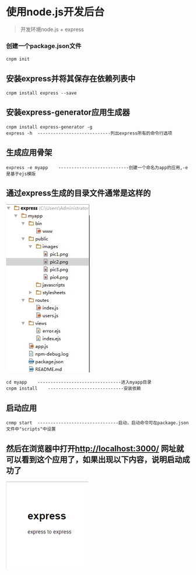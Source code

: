 # 使用node.js开发后台
> 开发环境node.js + express
### 创建一个package.json文件
	cnpm init
## 安装express并将其保存在依赖列表中
	cnpm install express --save

## 安装express-generator应用生成器
	cnpm install express-generator -g
	express -h  ----------------------------列出express所有的命令行选项

## 生成应用骨架
	express -e myapp    ---------------------------创建一个命名为app的应用,-e 是基于ejs模版
## 通过express生成的目录文件通常是这样的
![](./public/images/menu.png)

	cd myapp    --------------------------------进入myapp目录
	cnpm install    -----------------------------安装依赖
## 启动应用
	cnmp start  -------------------------------启动，启动命令可在package.json文件中"scripts"中设置

## 然后在浏览器中打开[http://localhost:3000/]( http://localhost:3000/) 网址就可以看到这个应用了，如果出现以下内容，说明启动成功了
![](./public/images/normal.png)

